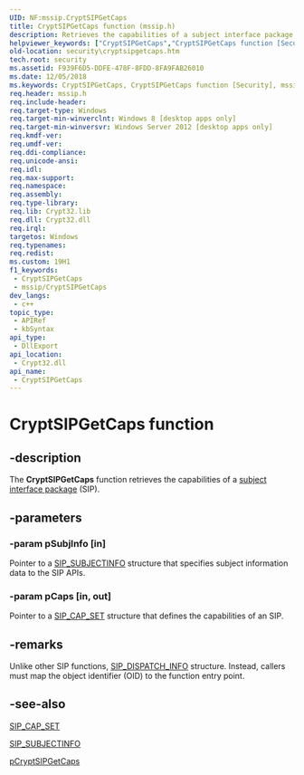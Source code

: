 ```yaml
---
UID: NF:mssip.CryptSIPGetCaps
title: CryptSIPGetCaps function (mssip.h)
description: Retrieves the capabilities of a subject interface package (SIP).
helpviewer_keywords: ["CryptSIPGetCaps","CryptSIPGetCaps function [Security]","mssip/CryptSIPGetCaps","security.cryptsipgetcaps"]
old-location: security\cryptsipgetcaps.htm
tech.root: security
ms.assetid: F939F6D5-DDFE-478F-8FDD-8FA9FAB26010
ms.date: 12/05/2018
ms.keywords: CryptSIPGetCaps, CryptSIPGetCaps function [Security], mssip/CryptSIPGetCaps, security.cryptsipgetcaps
req.header: mssip.h
req.include-header: 
req.target-type: Windows
req.target-min-winverclnt: Windows 8 [desktop apps only]
req.target-min-winversvr: Windows Server 2012 [desktop apps only]
req.kmdf-ver: 
req.umdf-ver: 
req.ddi-compliance: 
req.unicode-ansi: 
req.idl: 
req.max-support: 
req.namespace: 
req.assembly: 
req.type-library: 
req.lib: Crypt32.lib
req.dll: Crypt32.dll
req.irql: 
targetos: Windows
req.typenames: 
req.redist: 
ms.custom: 19H1
f1_keywords:
 - CryptSIPGetCaps
 - mssip/CryptSIPGetCaps
dev_langs:
 - c++
topic_type:
 - APIRef
 - kbSyntax
api_type:
 - DllExport
api_location:
 - Crypt32.dll
api_name:
 - CryptSIPGetCaps
---
```


# CryptSIPGetCaps function


## -description

The <b>CryptSIPGetCaps</b> function retrieves the capabilities of a <a href="https://docs.microsoft.com/windows/desktop/SecGloss/s-gly">subject interface package</a> (SIP).

## -parameters

### -param pSubjInfo [in]

Pointer to a [SIP_SUBJECTINFO](https://docs.microsoft.com/windows/desktop/api/mssip/ns-mssip-sip_subjectinfo) structure that specifies subject information data to the SIP APIs.

### -param pCaps [in, out]

Pointer to a <a href="https://docs.microsoft.com/windows/desktop/api/mssip/ns-mssip-sip_cap_set_v2">SIP_CAP_SET</a> structure that defines the capabilities of an SIP.

## -remarks

Unlike other SIP functions, [SIP_DISPATCH_INFO](https://docs.microsoft.com/windows/desktop/api/mssip/ns-mssip-sip_dispatch_info) structure. Instead, callers must map the object identifier (OID) to the function entry point.

## -see-also

<a href="https://docs.microsoft.com/windows/desktop/api/mssip/ns-mssip-sip_cap_set_v2">SIP_CAP_SET</a>



[SIP_SUBJECTINFO](https://docs.microsoft.com/windows/desktop/api/mssip/ns-mssip-sip_subjectinfo)



<a href="https://docs.microsoft.com/windows/desktop/api/mssip/nc-mssip-pcryptsipgetcaps">pCryptSIPGetCaps</a>

